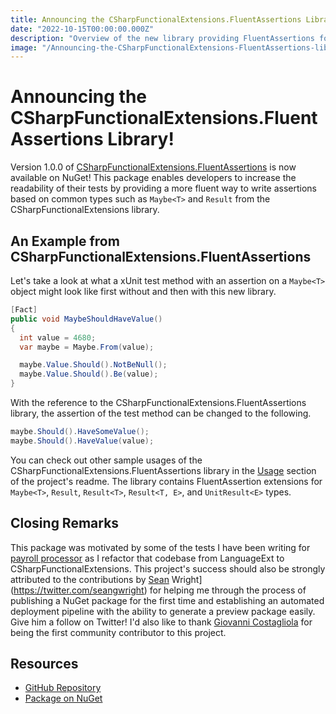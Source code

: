 ```yaml
---
title: Announcing the CSharpFunctionalExtensions.FluentAssertions Library
date: "2022-10-15T00:00:00.000Z"
description: "Overview of the new library providing FluentAssertions for CSharpFunctionalExtensions. Now available on NuGet!"
image: "/Announcing-the-CSharpFunctionalExtensions-FluentAssertions-library.png"
---
```


# Announcing the CSharpFunctionalExtensions.FluentAssertions Library!

Version 1.0.0 of [CSharpFunctionalExtensions.FluentAssertions](https://www.nuget.org/packages/CSharpFunctionalExtensions.FluentAssertions) is now available on NuGet! This package enables developers to increase the readability of their tests by providing a more fluent way to write assertions based on common types such as `Maybe<T>` and `Result` from the CSharpFunctionalExtensions library.

## An Example from CSharpFunctionalExtensions.FluentAssertions

Let's take a look at what a xUnit test method with an assertion on a `Maybe<T>` object might look like first without and then with this new library.

```csharp
[Fact]
public void MaybeShouldHaveValue()
{
  int value = 4680;
  var maybe = Maybe.From(value);

  maybe.Value.Should().NotBeNull();
  maybe.Value.Should().Be(value); 
}
```

With the reference to the CSharpFunctionalExtensions.FluentAssertions library, the assertion of the test method can be changed to the following.

```csharp
maybe.Should().HaveSomeValue();
maybe.Should().HaveValue(value);
```

You can check out other sample usages of the CSharpFunctionalExtensions.FluentAssertions library in the [Usage](https://github.com/NitroDevs/CSharpFunctionalExtensions.FluentAssertions#usage) section of the project's readme. The library contains FluentAssertion extensions for `Maybe<T>`, `Result`, `Result<T>`, `Result<T, E>`, and `UnitResult<E>` types.

## Closing Remarks

This package was motivated by some of the tests I have been writing for [payroll processor](https://github.com/KyleMcMaster/payroll-processor) as I refactor that codebase from LanguageExt to CSharpFunctionalExtensions. This project's success should also be strongly attributed to the contributions by [Sean](https://twitter.com/seangwright) Wright](https://twitter.com/seangwright) for helping me through the process of publishing a NuGet package for the first time and establishing an automated deployment pipeline with the ability to generate a preview package easily. Give him a follow on Twitter! I'd also like to thank [Giovanni Costagliola](https://github.com/MrBogomips) for being the first community contributor to this project.

## Resources

* [GitHub Repository](https://github.com/NitroDevs/CSharpFunctionalExtensions.FluentAssertions)
* [Package on NuGet](https://www.nuget.org/packages/CSharpFunctionalExtensions.FluentAssertions)

